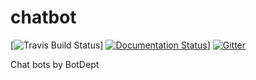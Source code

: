# chatbot

[![Travis Build Status](https://travis-ci.org/botdept/chatbot.svg)]
[![Documentation Status](https://readthedocs.org/projects/chatbot/badge/?version=latest)](http://chatbot.readthedocs.org/en/latest/?badge=latest)]
[![Gitter](https://badges.gitter.im/Join%20Chat.svg)](https://gitter.im/botdept/chatbot?utm_source=badge&utm_medium=badge&utm_campaign=pr-badge)

Chat bots by BotDept
